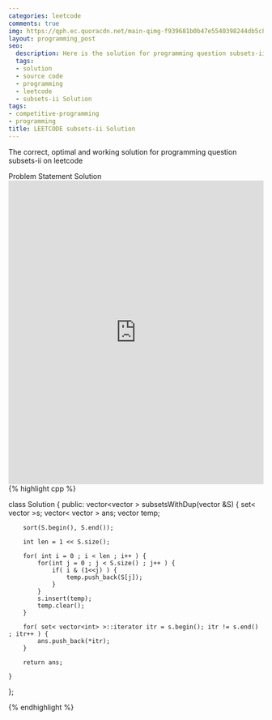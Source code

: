 ```yaml
---
categories: leetcode
comments: true
img: https://qph.ec.quoracdn.net/main-qimg-f939681b0b47e5540398244db5c8966f?convert_to_webp=true
layout: programming_post
seo:
  description: Here is the solution for programming question subsets-ii on leetcode
  tags:
  - solution
  - source code
  - programming
  - leetcode
  - subsets-ii Solution
tags:
- competitive-programming
- programming
title: LEETCODE subsets-ii Solution
---
```

The correct, optimal and working solution for programming question subsets-ii on leetcode

<div class="ui secondary pointing large menu">
  <a class="grey item" data-tab="problem-statement">
    Problem Statement
  </a>
  <a class="active item grey" data-tab="solution">
    Solution
  </a>
</div>
<div class="ui bottom attached tab" data-tab="problem-statement">
    <iframe src="https://leetcode.com/problems/subsets-ii/" width="100%" height="600px" style="overflow: scroll; border: none;"></iframe>
</div>
<div class="ui bottom attached active tab" data-tab="solution">
{% highlight cpp %}

class Solution {
public:
    vector<vector<int> > subsetsWithDup(vector<int> &S) {
        set< vector<int> >s;
        vector< vector<int> > ans;
        vector<int> temp;
        
        sort(S.begin(), S.end());
        
        int len = 1 << S.size();
        
        for( int i = 0 ; i < len ; i++ ) {
            for(int j = 0 ; j < S.size() ; j++ ) {
                if( i & (1<<j) ) {
                    temp.push_back(S[j]);
                }
            }
            s.insert(temp);
            temp.clear();
        }
        
        for( set< vector<int> >::iterator itr = s.begin(); itr != s.end() ; itr++ ) {
            ans.push_back(*itr);
        }
        
        return ans;
        
    }
};

{% endhighlight %}
</div>
